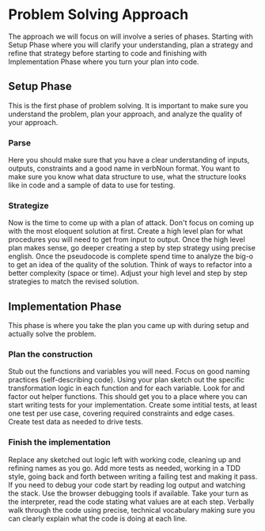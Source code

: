 # Problem Solving Approach
The approach we will focus on will involve a series of phases. Starting with Setup Phase where you will clarify your understanding, plan a strategy and refine that strategy before starting to code and finishing with Implementation Phase where you turn your plan into code. 
## Setup Phase
This is the first phase of problem solving. It is important to make sure you understand the problem, plan your approach, and analyze the quality of your approach.
### Parse
Here you should make sure that you have a clear understanding of inputs, outputs, constraints and a good name in verbNoun format. You want to make sure you know what data structure to use, what the structure looks like in code and a sample of data to use for testing.
### Strategize
Now is the time to come up with a plan of attack. Don't focus on coming up with the most eloquent solution at first. Create a high level plan for what procedures you will need to get from input to output. Once the high level plan makes sense, go deeper creating a step by step strategy using precise english. Once the pseudocode is complete spend time to analyze the big-o to get an idea of the quality of the solution. Think of ways to refactor into a better complexity (space or time). Adjust your high level and step by step strategies to match the revised solution.
## Implementation Phase
This phase is where you take the plan you came up with during setup and actually solve the problem.
### Plan the construction
Stub out the functions and variables you will need. Focus on good naming practices (self-describing code). Using your plan sketch out the specific transformation logic in each function and for each variable. Look for and factor out helper functions. This should get you to a place where you can start writing tests for your implementation. Create some intitial tests, at least one test per use case, covering required constraints and edge cases. Create test data as needed to drive tests.  
### Finish the implementation
Replace any sketched out logic left with working code, cleaning up and refining names as you go.  Add more tests as needed, working in a TDD style, going back and forth between writing a failing test and making it pass. If you need to debug your code start by reading log output and watching the stack. Use the browser debugging tools if available. Take your turn as the interpreter, read the code stating what values are at each step. Verbally walk through the code using precise, technical vocabulary making sure you can clearly explain what the code is doing at each line.
